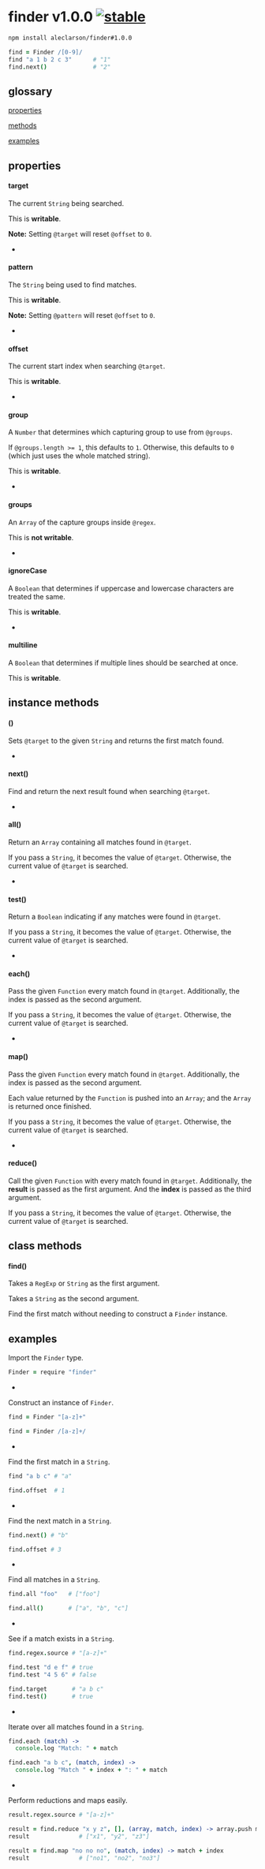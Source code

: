 
# finder v1.0.0 [![stable](http://badges.github.io/stability-badges/dist/stable.svg)](http://github.com/badges/stability-badges)

```sh
npm install aleclarson/finder#1.0.0
```

```CoffeeScript
find = Finder /[0-9]/
find "a 1 b 2 c 3"      # "1"
find.next()             # "2"
```

glossary
--------

[properties](#properties)

[methods](#methods)

[examples](#examples)

properties
----------

#### target

The current `String` being searched.

This is **writable**.

**Note:** Setting `@target` will reset `@offset` to `0`.

-

#### pattern

The `String` being used to find matches.

This is **writable**.

**Note:** Setting `@pattern` will reset `@offset` to `0`.

-

#### offset

The current start index when searching `@target`.

This is **writable**.

-

#### group

A `Number` that determines which capturing group to use from `@groups`.

If `@groups.length >= 1`, this defaults to `1`. Otherwise, this defaults to `0` (which just uses the whole matched string).

This is **writable**.

-

#### groups

An `Array` of the capture groups inside `@regex`.

This is **not writable**.

-

#### ignoreCase

A `Boolean` that determines if uppercase and lowercase characters are treated the same.

This is **writable**.

-

#### multiline

A `Boolean` that determines if multiple lines should be searched at once.

This is **writable**.

instance methods
----------------

#### ()

Sets `@target` to the given `String` and returns the first match found.

-

#### next()

Find and return the next result found when searching `@target`.

-

#### all()

Return an `Array` containing all matches found in `@target`.

If you pass a `String`, it becomes the value of `@target`. Otherwise, the current value of `@target` is searched.

-

#### test()

Return a `Boolean` indicating if any matches were found in `@target`.

If you pass a `String`, it becomes the value of `@target`. Otherwise, the current value of `@target` is searched.

-

#### each()

Pass the given `Function` every match found in `@target`. Additionally, the index is passed as the second argument.

If you pass a `String`, it becomes the value of `@target`. Otherwise, the current value of `@target` is searched.

-

#### map()

Pass the given `Function` every match found in `@target`. Additionally, the index is passed as the second argument.

Each value returned by the `Function` is pushed into an `Array`; and the `Array` is returned once finished.

If you pass a `String`, it becomes the value of `@target`. Otherwise, the current value of `@target` is searched.

-

#### reduce()

Call the given `Function` with every match found in `@target`. Additionally, the **result** is passed as the first argument. And the **index** is passed as the third argument.

If you pass a `String`, it becomes the value of `@target`. Otherwise, the current value of `@target` is searched.

class methods
-------------

#### find()

Takes a `RegExp` or `String` as the first argument.

Takes a `String` as the second argument.

Find the first match without needing to construct a `Finder` instance.

examples
--------

Import the `Finder` type.

```CoffeeScript
Finder = require "finder"
```

-

Construct an instance of `Finder`.

```CoffeeScript
find = Finder "[a-z]+"

find = Finder /[a-z]+/
```

-

Find the first match in a `String`.

```CoffeeScript
find "a b c" # "a"

find.offset  # 1
```

-

Find the next match in a `String`.

```CoffeeScript
find.next() # "b"

find.offset # 3
```

-

Find all matches in a `String`.

```CoffeeScript
find.all "foo"   # ["foo"]

find.all()       # ["a", "b", "c"]
```

-

See if a match exists in a `String`.

```CoffeeScript
find.regex.source # "[a-z]+"

find.test "d e f" # true
find.test "4 5 6" # false

find.target       # "a b c"
find.test()       # true
```

-

Iterate over all matches found in a `String`.

```CoffeeScript
find.each (match) ->
  console.log "Match: " + match

find.each "a b c", (match, index) ->
  console.log "Match " + index + ": " + match
```

-

Perform reductions and maps easily.

```CoffeeScript
result.regex.source # "[a-z]+"

result = find.reduce "x y z", [], (array, match, index) -> array.push match + index
result              # ["x1", "y2", "z3"]

result = find.map "no no no", (match, index) -> match + index
result              # ["no1", "no2", "no3"]
```
